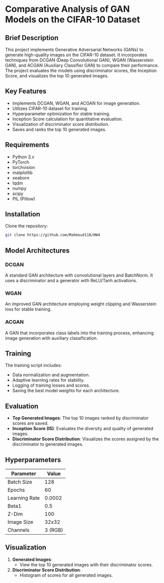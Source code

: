 # Comparative Analysis of GAN Models on the CIFAR-10 Dataset

## Brief Description

This project implements Generative Adversarial Networks (GANs) to generate high-quality images on the CIFAR-10 dataset. It incorporates techniques from DCGAN (Deep Convolutional GAN), WGAN (Wasserstein GAN), and ACGAN (Auxiliary Classifier GAN) to compare their performance. The project evaluates the models using discriminator scores, the Inception Score, and visualizes the top 10 generated images.

## Key Features

- Implements DCGAN, WGAN, and ACGAN for image generation.
- Utilizes CIFAR-10 dataset for training.
- Hyperparameter optimization for stable training.
- Inception Score calculation for quantitative evaluation.
- Visualization of discriminator score distribution.
- Saves and ranks the top 10 generated images.

## Requirements

- Python 3.x
- PyTorch
- torchvision
- matplotlib
- seaborn
- tqdm
- numpy
- scipy
- PIL (Pillow)

## Installation

Clone the repository:
   ```bash
   git clone https://github.com/Mahmoud118/HW4
   ```

## Model Architectures

### DCGAN
A standard GAN architecture with convolutional layers and BatchNorm. It uses a discriminator and a generator with ReLU/Tanh activations.

### WGAN
An improved GAN architecture employing weight clipping and Wasserstein loss for stable training.

### ACGAN
A GAN that incorporates class labels into the training process, enhancing image generation with auxiliary classification.

## Training

The training script includes:
- Data normalization and augmentation.
- Adaptive learning rates for stability.
- Logging of training losses and scores.
- Saving the best model weights for each architecture.

## Evaluation

- **Top Generated Images**: The top 10 images ranked by discriminator scores are saved.
- **Inception Score (IS)**: Evaluates the diversity and quality of generated images.
- **Discriminator Score Distribution**: Visualizes the scores assigned by the discriminator to generated images.

## Hyperparameters

| Parameter    | Value        |
|--------------|--------------|
| Batch Size   | 128          |
| Epochs       | 60           |
| Learning Rate| 0.0002       |
| Beta1        | 0.5          |
| Z-Dim        | 100          |
| Image Size   | 32x32        |
| Channels     | 3 (RGB)      |

## Visualization

1. **Generated Images**:
   - View the top 10 generated images with their discriminator scores.
2. **Discriminator Score Distribution**:
   - Histogram of scores for all generated images.